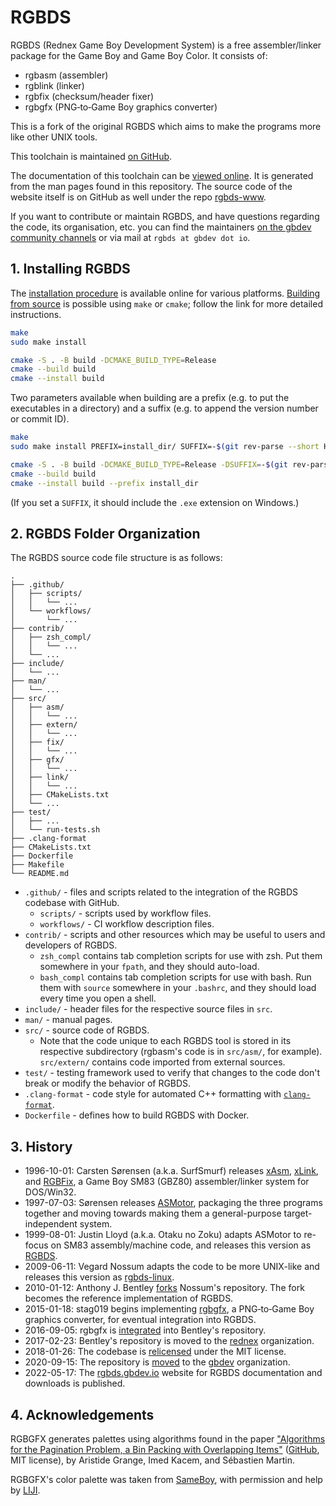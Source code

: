 # RGBDS

RGBDS (Rednex Game Boy Development System) is a free assembler/linker package
for the Game Boy and Game Boy Color. It consists of:

- rgbasm (assembler)
- rgblink (linker)
- rgbfix (checksum/header fixer)
- rgbgfx (PNG‐to‐Game Boy graphics converter)

This is a fork of the original RGBDS which aims to make the programs more like
other UNIX tools.


This toolchain is maintained [on GitHub](https://github.com/gbdev/rgbds).

The documentation of this toolchain can be [viewed online](https://rgbds.gbdev.io/docs/).
It is generated from the man pages found in this repository.
The source code of the website itself is on GitHub as well under the repo
[rgbds-www](https://github.com/gbdev/rgbds-www).

If you want to contribute or maintain RGBDS, and have questions regarding the code, its
organisation, etc. you can find the maintainers [on the gbdev community channels](https://gbdev.io/chat)
or via mail at `rgbds at gbdev dot io`.

## 1. Installing RGBDS

The [installation procedure](https://rgbds.gbdev.io/install) is available
online for various platforms. [Building from source](https://rgbds.gbdev.io/install/source)
is possible using `make` or `cmake`; follow the link for more detailed instructions.

```sh
make
sudo make install
```

```sh
cmake -S . -B build -DCMAKE_BUILD_TYPE=Release
cmake --build build
cmake --install build
```

Two parameters available when building are a prefix (e.g. to put the executables in a directory)
and a suffix (e.g. to append the version number or commit ID).

```sh
make
sudo make install PREFIX=install_dir/ SUFFIX=-$(git rev-parse --short HEAD)
```

```sh
cmake -S . -B build -DCMAKE_BUILD_TYPE=Release -DSUFFIX=-$(git rev-parse --short HEAD)
cmake --build build
cmake --install build --prefix install_dir
```

(If you set a `SUFFIX`, it should include the `.exe` extension on Windows.)

## 2. RGBDS Folder Organization

The RGBDS source code file structure is as follows:

```
.
├── .github/
│   ├── scripts/
│   │   └── ...
│   └── workflows/
│       └── ...
├── contrib/
│   ├── zsh_compl/
│   │   └── ...
│   └── ...
├── include/
│   └── ...
├── man/
│   └── ...
├── src/
│   ├── asm/
│   │   └── ...
│   ├── extern/
│   │   └── ...
│   ├── fix/
│   │   └── ...
│   ├── gfx/
│   │   └── ...
│   ├── link/
│   │   └── ...
│   ├── CMakeLists.txt
│   └── ...
├── test/
│   ├── ...
│   └── run-tests.sh
├── .clang-format
├── CMakeLists.txt
├── Dockerfile
├── Makefile
└── README.md
```

- `.github/` - files and scripts related to the integration of the RGBDS codebase with
  GitHub.
  * `scripts/` - scripts used by workflow files.
  * `workflows/` - CI workflow description files.
- `contrib/` - scripts and other resources which may be useful to users and developers of
  RGBDS.
  * `zsh_compl` contains tab completion scripts for use with zsh. Put them somewhere in
    your `fpath`, and they should auto-load.
  * `bash_compl` contains tab completion scripts for use with bash. Run them with `source`
    somewhere in your `.bashrc`, and they should load every time you open a shell.
- `include/` - header files for the respective source files in `src`.
- `man/` - manual pages.
- `src/` - source code of RGBDS.
  * Note that the code unique to each RGBDS tool is stored in its respective subdirectory
    (rgbasm's code is in `src/asm/`, for example). `src/extern/` contains code imported from
    external sources.
- `test/` - testing framework used to verify that changes to the code don't break or
  modify the behavior of RGBDS.
- `.clang-format` - code style for automated C++ formatting with
  [`clang-format`](https://clang.llvm.org/docs/ClangFormat.html).
- `Dockerfile` - defines how to build RGBDS with Docker.

## 3. History

- 1996-10-01: Carsten Sørensen (a.k.a. SurfSmurf) releases
  [xAsm](http://otakunozoku.com/RGBDSdocs/asm.htm),
  [xLink](http://otakunozoku.com/RGBDSdocs/link.htm), and
  [RGBFix](http://otakunozoku.com/RGBDSdocs/fix.htm),
  a Game Boy SM83 (GBZ80) assembler/linker system for DOS/Win32.
- 1997-07-03: Sørensen releases [ASMotor](http://otakunozoku.com/RGBDSdocs/geninfo.htm),
  packaging the three programs together and moving towards making them a
  general-purpose target-independent system.
- 1999-08-01: Justin Lloyd (a.k.a. Otaku no Zoku) adapts ASMotor to re-focus
  on SM83 assembly/machine code, and releases this version as
  [RGBDS](http://otakunozoku.com/rednex-gameboy-development-system/).
- 2009-06-11: Vegard Nossum adapts the code to be more UNIX-like and releases
  this version as [rgbds-linux](https://github.com/vegard/rgbds-linux).
- 2010-01-12: Anthony J. Bentley [forks](https://github.com/bentley) Nossum's
  repository. The fork becomes the reference implementation of RGBDS.
- 2015-01-18: stag019 begins implementing [rgbgfx](https://github.com/stag019/rgbgfx),
  a PNG‐to‐Game Boy graphics converter, for eventual integration into RGBDS.
- 2016-09-05: rgbgfx is [integrated](https://github.com/gbdev/rgbds/commit/c3c31138ddbd8680d4e67957e387f2816798a71b)
  into Bentley's repository.
- 2017-02-23: Bentley's repository is moved to the [rednex](https://github.com/rednex)
  organization.
- 2018-01-26: The codebase is [relicensed](https://github.com/gbdev/rgbds/issues/128)
  under the MIT license.
- 2020-09-15: The repository is [moved](https://github.com/gbdev/rgbds/issues/567)
  to the [gbdev](https://github.com/gbdev) organization.
- 2022-05-17: The [rgbds.gbdev.io](https://rgbds.gbdev.io) website for RGBDS
  documentation and downloads is published.

## 4. Acknowledgements

RGBGFX generates palettes using algorithms found in the paper
["Algorithms for the Pagination Problem, a Bin Packing with Overlapping Items"](https://arxiv.org/abs/1605.00558)
([GitHub](https://github.com/pagination-problem/pagination), MIT license),
by Aristide Grange, Imed Kacem, and Sébastien Martin.

RGBGFX's color palette was taken from [SameBoy](https://sameboy.github.io), with permission and help
by [LIJI](https://github.com/LIJI32).
